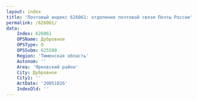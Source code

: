 ```yaml
---
layout: index
title: 'Почтовый индекс 626061: отделение почтовой связи Почты России'
permalink: /626061/
data:
    Index: 626061
    OPSName: Дубровное
    OPSType: О
    OPSSubm: 625500
    Region: 'Тюменская область'
    Autonom: ''
    Area: 'Ярковский район'
    City: Дубровное
    City1: ''
    ActDate: '20051026'
    IndexOld: ''
---
```

